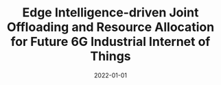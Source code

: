 ---
title: "Edge Intelligence-driven Joint Offloading and Resource Allocation for Future 6G Industrial Internet of Things"
authors:
- Yongkang Gong
- Haipeng Yao
- Jingjing Wang
- Maozhen Li
- Song Guo


date: "2022-01-01"
doi: "10.1109/TNSE.2022.3141728"

# Publication type.
# 1 = Conference paper; 2 = Journal article;
# 3 = Preprint Paper; 4 = Report; 5 = Book; 6 = Book section;
# 7 = Thesis; 8 = Patent
publication_types: ["2"]

# Publication name and optional abbreviated publication name.
publication: "*IEEE Transactions on Network Science and Engineering*"
publication_short: ""

url_pdf: https://ieeexplore.ieee.org/abstract/document/9676470
# url_code: ''
# url_dataset: ''
# url_poster: ''
# url_project: ''
# url_slides: ''
# url_video: ''

---